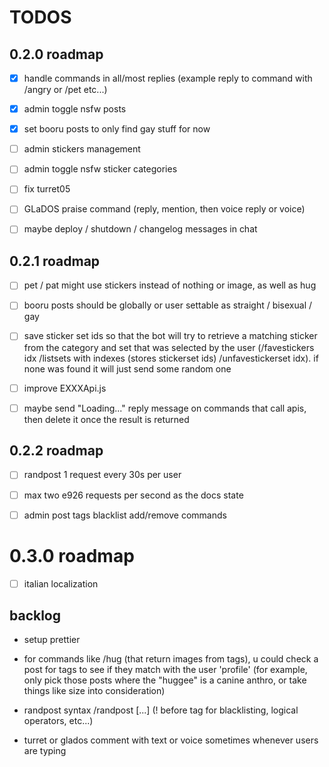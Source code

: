 # TODOS

## 0.2.0 roadmap

- [x] handle commands in all/most replies (example reply to command with /angry or /pet etc...)

- [x] admin toggle nsfw posts

- [x] set booru posts to only find gay stuff for now

- [ ] admin stickers management

- [ ] admin toggle nsfw sticker categories

- [ ] fix turret05

- [ ] GLaDOS praise command (reply, mention, then voice reply or voice)

- [ ] maybe deploy / shutdown / changelog messages in chat


## 0.2.1 roadmap

- [ ] pet / pat might use stickers instead of nothing or image, as well as hug

- [ ] booru posts should be globally or user settable as straight / bisexual / gay

- [ ] save sticker set ids so that the bot will try to retrieve a matching sticker from the category and set that was selected by the user (/favestickers idx /listsets with indexes (stores stickerset ids) /unfavestickerset idx). if none was found it will just send some random one

- [ ] improve EXXXApi.js

- [ ] maybe send "Loading..." reply message on commands that call apis, then delete it once the result is returned


## 0.2.2 roadmap

- [ ] randpost 1 request every 30s per user

- [ ] max two e926 requests per second as the docs state

- [ ] admin post tags blacklist add/remove commands


# 0.3.0 roadmap
- [ ] italian localization


## backlog
- setup prettier

- for commands like /hug (that return images from tags), u could check a post for tags to see if they match with the user 'profile' (for example, only pick those posts where the "huggee" is a canine anthro, or take things like size into consideration)

- randpost syntax
/randpost [...]  (! before tag for blacklisting, logical operators, etc...)

- turret or glados comment with text or voice sometimes whenever users are typing

